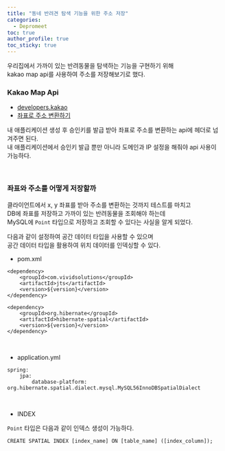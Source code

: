 ```yaml
---
title: "동네 반려견 탐색 기능을 위한 주소 저장"  
categories:
  - Depromeet 
toc: true
author_profile: true
toc_sticky: true
---
```


우리집에서 가까이 있는 반려동물을 탐색하는 기능을 구현하기 위해   
kakao map api를 사용하여 주소를 저장해보기로 했다.     


### Kakao Map Api   

- [developers.kakao](https://developers.kakao.com/)          
- [좌표로 주소 변환하기](https://developers.kakao.com/tool/rest-api/open/get/v2-local-geo-coord2address.%7Bformat%7D)   

내 애플리케이션 생성 후 승인키를 발급 받아 좌표로 주소를 변환하는 api에 헤더로 넘겨주면 된다.   
내 애플리케이션에서 승인키 발급 뿐만 아니라 도메인과 IP 설정을 해줘야 api 사용이 가능하다.   

<br />           

### 좌표와 주소를 어떻게 저장할까   

클라이언트에서 x, y 좌표를 받아 주소를 변환하는 것까지 테스트를 마치고   
DB에 좌표를 저장하고 가까이 있는 반려동물을 조회해야 하는데   
MySQL에 `Point` 타입으로 저장하고 조회할 수 있다는 사실을 알게 되었다.     

다음과 같이 설정하여 공간 데이터 타입을 사용할 수 있으며     
공간 데이터 타입을 활용하여 위치 데이터를 인덱싱할 수 있다.     


- pom.xml     
             
```     
<dependency>
    <groupId>com.vividsolutions</groupId>
    <artifactId>jts</artifactId>
    <version>${version}</version>
</dependency>

<dependency>
    <groupId>org.hibernate</groupId>
    <artifactId>hibernate-spatial</artifactId>
    <version>${version}</version>
</dependency>
```

<br />         

- application.yml      
      
```      
spring:  
    jpa:  
        database-platform: org.hibernate.spatial.dialect.mysql.MySQL56InnoDBSpatialDialect  
```  

<br />         

- INDEX  

`Point` 타입은 다음과 같이 인덱스 생성이 가능하다.     

```  
CREATE SPATIAL INDEX [index_name] ON [table_name] ([index_column]);  
``` 

<br />         